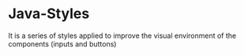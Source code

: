 # Java-Styles
It is a series of styles applied to improve the visual environment of the components (inputs and buttons)
